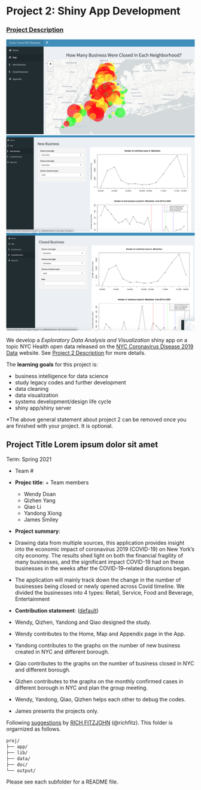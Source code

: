 # Project 2: Shiny App Development

### [Project Description](doc/project2_desc.md)

![screenshot](doc/figs/Shiny1.png)
![screenshot](doc/figs/Shiny2.png)
![screenshot](doc/figs/Shiny3.png)


We develop a *Exploratory Data Analysis and Visualization* shiny app on a topic NYC Health open data released on the [NYC Coronavirus Disease 2019 Data](https://github.com/nychealth/coronavirus-data) website. See [Project 2 Description](doc/project2_desc.md) for more details.  

The **learning goals** for this project is:

- business intelligence for data science
- study legacy codes and further development
- data cleaning
- data visualization
- systems development/design life cycle
- shiny app/shiny server

*The above general statement about project 2 can be removed once you are finished with your project. It is optional.

## Project Title Lorem ipsum dolor sit amet
Term: Spring 2021

+ Team #
+ **Projec title**: + Team members
	+ Wendy Doan
	+ Qizhen Yang
	+ Qiao Li
	+ Yandong Xiong
	+ James Smiley

+ **Project summary**: 
+ Drawing data from multiple sources, this application provides insight into the economic impact of coronavirus 2019 (COVID-19) on New York’s city economy. The results shed light on both the financial fragility of many businesses, and the significant impact COVID-19 had on these businesses in the weeks after the COVID-19–related disruptions began.
+ The application will mainly track down the change in the number of businesses being closed or newly opened across Covid timeline. We divided the businesses into 4 types: Retail, Service, Food and Beverage, Entertainment


+ **Contribution statement**: ([default](doc/a_note_on_contributions.md)) 
+ Wendy, Qizhen, Yandong and Qiao designed the study. 
+ Wendy contributes to the Home, Map and Appendix page in the App. 
+ Yandong contributes to the graphs on the number of new business created in NYC and different borough. 
+ Qiao contributes to the graphs on the number of business closed in NYC and different borough. 
+ Qizhen contributes to the graphs on the monthly confirmed cases in different borough in NYC and plan the group meeting.
+ Wendy, Yandong, Qiao, Qizhen helps each other to debug the codes.
+ James presents the projects only. 

Following [suggestions](http://nicercode.github.io/blog/2013-04-05-projects/) by [RICH FITZJOHN](http://nicercode.github.io/about/#Team) (@richfitz). This folder is orgarnized as follows.

```
proj/
├── app/
├── lib/
├── data/
├── doc/
└── output/
```

Please see each subfolder for a README file.

